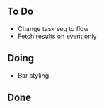 ## To Do

- Change task seq to flow
- Fetch results on event only

## Doing

- Bar styling

## Done

